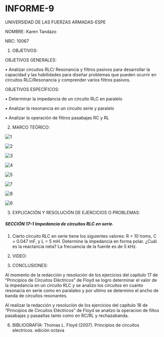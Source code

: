 # INFORME-9

UNIVERSIDAD DE LAS FUERZAS ARMADAS-ESPE

NOMBRE: Karen Tandazo

NRC: 10067

1. OBJETIVOS:

OBJETIVOS GENERALES:

• Analizar  circuitos RLC/ Resonancia y filtros pasivos para desarrollar la capacidad 
y las habilidades para diseñar problemas que pueden ocurrir en  circuitos
RLC/Resonancia y comprender varios filtros pasivos. 

OBJETIVOS ESPECÍFICOS:

• Determinar la impedancia de un circuito RLC en paralelo

• Analizar la resonancia en un circuito serie y paralelo

• Analizar la operación de filtros pasabajas RC y RL

2. MARCO TEÓRICO:

![1](https://user-images.githubusercontent.com/117767335/221338281-8358a721-df8e-4bd0-90ca-5db9c4766928.png)

![2](https://user-images.githubusercontent.com/117767335/221338294-b81762bc-e014-47dd-83c6-3530b7ccb802.png)

![3](https://user-images.githubusercontent.com/117767335/221338305-670e81c7-6596-4e5f-a107-1bfcf779d5d0.png)

![4](https://user-images.githubusercontent.com/117767335/221338344-300089bd-162d-40b8-bc1c-66747a388b92.png)

![5](https://user-images.githubusercontent.com/117767335/221338346-12985df7-aca3-4693-a60d-1f1014099b30.png)

![7](https://user-images.githubusercontent.com/117767335/221338360-9ebc2414-9026-4e18-a2be-98c644562830.png)

![8](https://user-images.githubusercontent.com/117767335/221338361-d88c7ea0-6f87-4b7a-a569-65f09b5b387e.png)

![6](https://user-images.githubusercontent.com/117767335/221338359-e9e79290-bed5-4cb0-9872-5042275f8a0e.png)

3. EXPLICACIÓN Y RESOLUCIÓN DE EJERCICIOS O PROBLEMAS:

##### SECCIÓN 17–1 Impedancia de circuitos RLC en serie.

1. Cierto circuito RLC en serie tiene los siguientes valores: R = 10 homs, C = 0.047 
mF, y L = 5 mH. Determine la impedancia en forma polar. ¿Cuál es la reactancia neta? 
La frecuencia de la fuente es de 5 kHz.





4. VIDEO:


5. CONCLUSIONES:

Al momento de la redacción y resolución de los ejercicios del capítulo 17 de 
“Principios de Circuitos Eléctricos” de Floyd se logro determinar el valor de la 
impedancia en un circuito RLC y se analizo los circuitos en cuanto resonacia en serie 
como en paralaleo y por ultimo se determino el ancho de banda de circuitos 
resonantes.

Al realizar la redacción y resolución de los ejercicios del capítulo 18 de
“Principios de Circuitos Eléctricos” de Floyd se analizo la operacion de filtos 
pasabajas y pasaaltas tanto como en RC/RL y rechazabanda.




6. BIBLIOGRAFÍA:
Thomas L. Floyd (2007). Principios de circuitos electricos. edición octava
